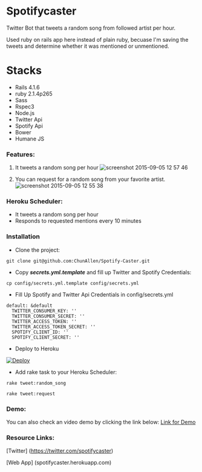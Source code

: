 # Spotifycaster #
Twitter Bot that tweets a random song from followed artist per hour.

Used ruby on rails app here instead of plain ruby,
becuase I'm saving the tweets and determine whether it was mentioned or
unmentioned.


# Stacks #
* Rails 4.1.6
* ruby 2.1.4p265
* Sass
* Rspec3
* Node.js
* Twitter Api
* Spotify Api
* Bower
* Humane JS

### Features: ###
1. It tweets a random song per hour
![screenshot 2015-09-05 12 57
46](https://cloud.githubusercontent.com/assets/2100728/9704259/0c2171ee-54d2-11e5-97b6-ee35a612f289.png)

2. You can request for a random song from your favorite artist.
![screenshot 2015-09-05 12 55
38](https://cloud.githubusercontent.com/assets/2100728/9704265/218e295a-54d2-11e5-9f5f-945d49271802.png)


### Heroku Scheduler: ###
* It tweets a random song per hour
* Responds to requested mentions every 10 minutes

### Installation ###
- Clone the project:
```
git clone git@github.com:ChunAllen/Spotify-Caster.git
```
- Copy ***secrets.yml.template*** and fill up Twitter and Spotify Credentials:
```
cp config/secrets.yml.template config/secrets.yml
```
- Fill Up Spotify and Twitter Api Credentials in config/secrets.yml

```
default: &default
  TWITTER_CONSUMER_KEY: ''
  TWITTER_CONSUMER_SECRET: ''
  TWITTER_ACCESS_TOKEN: ''
  TWITTER_ACCESS_TOKEN_SECRET: ''
  SPOTIFY_CLIENT_ID: ''
  SPOTIFY_CLIENT_SECRET: ''
```


- Deploy to Heroku

[![Deploy](https://www.herokucdn.com/deploy/button.png)](https://heroku.com/deploy)

- Add rake task to your Heroku Scheduler:
```
rake tweet:random_song
```
```
rake tweet:request
```


### Demo: ###
You can also check an video demo by clicking the link below:
[Link for Demo](https://vimeo.com/138433160)

### Resource Links: ###
[Twitter] (https://twitter.com/spotifycaster)

[Web App] (spotifycaster.herokuapp.com)
